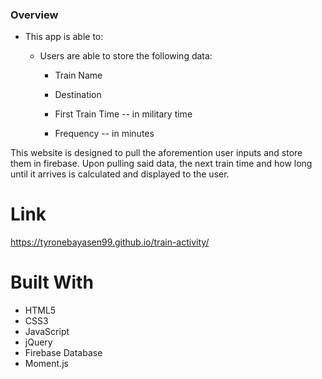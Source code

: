### Overview
* This app is able to:
  
  * Users are able to store the following data:
    
    * Train Name
    
    * Destination 
    
    * First Train Time -- in military time
    
    * Frequency -- in minutes


This website is designed to pull the aforemention user inputs and store them in firebase. Upon pulling said data, the next train time and how long until it arrives is calculated and displayed to the user. 

# Link
https://tyronebayasen99.github.io/train-activity/

# Built With
* HTML5
* CSS3
* JavaScript
* jQuery
* Firebase Database
* Moment.js